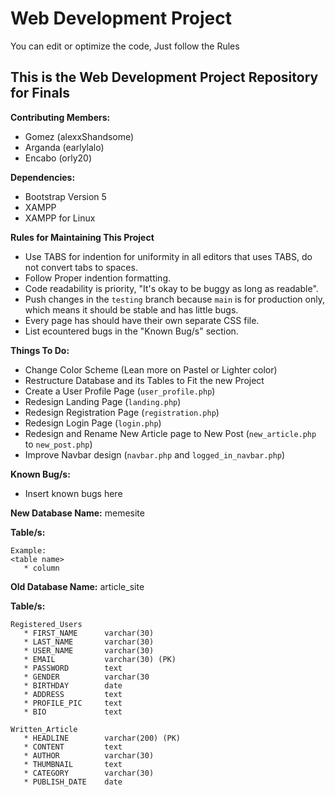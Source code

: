 # Web Development Project

You can edit or optimize the code, Just follow the Rules

## This is the Web Development Project Repository for Finals



__Contributing Members:__

* Gomez (alexxShandsome)
* Arganda (earlylalo)
* Encabo (orly20)



__Dependencies:__

* Bootstrap Version 5
* XAMPP
* XAMPP for Linux



__Rules for Maintaining This Project__

* Use TABS for indention for uniformity in all editors that uses TABS, do not convert tabs to spaces.
* Follow Proper indention formatting.
* Code readability is priority, "It's okay to be buggy as long as readable".
* Push changes in the ```testing``` branch because ```main``` is for production only, which means it should be stable and has little bugs.
* Every page has should have their own separate CSS file.
* List ecountered bugs in the "Known Bug/s" section.



__Things To Do:__

* Change Color Scheme (Lean more on Pastel or Lighter color)
* Restructure Database and its Tables to Fit the new Project
* Create a User Profile Page (```user_profile.php```)
* Redesign Landing Page (```landing.php```)
* Redesign Registration Page (```registration.php```)
* Redesign Login Page (```login.php```)
* Redesign and Rename New Article page to New Post (```new_article.php``` to ```new_post.php```)
* Improve Navbar design (```navbar.php``` and ```logged_in_navbar.php```)



__Known Bug/s:__

* Insert known bugs here



__New Database Name:__ memesite

__Table/s:__

```
Example:
<table name>
   * column
```

__Old Database Name:__ article_site

__Table/s:__

```
Registered_Users
   * FIRST_NAME      varchar(30)
   * LAST_NAME       varchar(30)
   * USER_NAME       varchar(30)
   * EMAIL           varchar(30) (PK)
   * PASSWORD        text
   * GENDER          varchar(30
   * BIRTHDAY        date
   * ADDRESS         text
   * PROFILE_PIC     text
   * BIO             text

Written_Article
   * HEADLINE        varchar(200) (PK)
   * CONTENT         text
   * AUTHOR          varchar(30)
   * THUMBNAIL       text
   * CATEGORY        varchar(30)
   * PUBLISH_DATE    date
```
